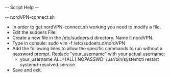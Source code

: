 -- Script Help --

-- nordVPN-connect.sh
- In order to get nordVPN-connect.sh working you need to modify a file.
- Edit the sudoers File:
- Create a new file in the /etc/sudoers.d directory. Name it nordVPN.
- Type in consule: sudo vim -f /etc/sudoers.d/nordVPN
- Add the following lines to allow the specific commands to run without a password prompt. Replace "your_username" with your actual username:
    - your_username ALL=(ALL) NOPASSWD: /usr/bin/systemctl restart systemd-resolved.service
- Save and exit.
